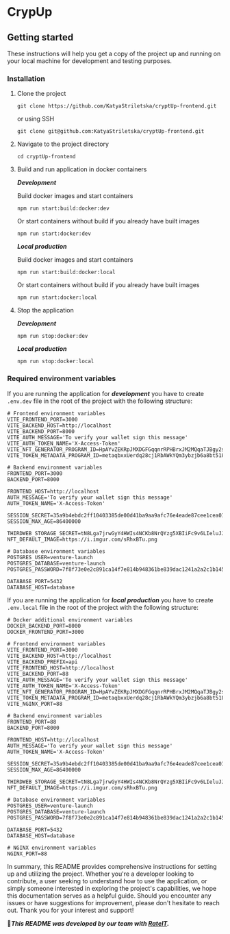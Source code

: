 # CrypUp

## Getting started
These instructions will help you get a copy of the project up and running on your local machine for development and testing purposes.

### Installation

1. Clone the project
   
    ```
    git clone https://github.com/KatyaStriletska/cryptUp-frontend.git
    ```
    or using SSH
    ```
    git clone git@github.com:KatyaStriletska/cryptUp-frontend.git
    ```
2. Navigate to the project directory
   
    ```
    cd cryptUp-frontend
    ```
3. Build and run application in docker containers

    **_Development_**
   
    Build docker images and start containers
    ```
    npm run start:build:docker:dev
    ```
    Or start containers without build if you already have built images
    ```
    npm run start:docker:dev
    ```

    **_Local production_**
   
    Build docker images and start containers
    ```
    npm run start:build:docker:local
    ```
    Or start containers without build if you already have built images
    ```
    npm run start:docker:local
    ```

4. Stop the application
   
   **_Development_**
   
    ```
    npm run stop:docker:dev
    ```

    **_Local production_**
   
    ```
    npm run stop:docker:local
    ```
    
### Required environment variables
  
  If you are running the application for **_development_** you have to create `.env.dev` file in the root of the project with the following structure:

  ```
  # Frontend environment variables
  VITE_FRONTEND_PORT=3000
  VITE_BACKEND_HOST=http://localhost
  VITE_BACKEND_PORT=8000
  VITE_AUTH_MESSAGE='To verify your wallet sign this message'
  VITE_AUTH_TOKEN_NAME='X-Access-Token'
  VITE_NFT_GENERATOR_PROGRAM_ID=HpAYvZEKRpJMXDGFGqqnrRPHBrxJM2MQqaTJBgy2sXVv
  VITE_TOKEN_METADATA_PROGRAM_ID=metaqbxxUerdq28cj1RbAWkYQm3ybzjb6a8bt518x1s
  
  # Backend environment variables
  FRONTEND_PORT=3000
  BACKEND_PORT=8000
  
  FRONTEND_HOST=http://localhost
  AUTH_MESSAGE='To verify your wallet sign this message'
  AUTH_TOKEN_NAME='X-Access-Token'
  
  SESSION_SECRET=35a9b4ebdc2ff10403385de00d41ba9aa9afc76e4eade87cee1cea01703c9ad3
  SESSION_MAX_AGE=86400000
  
  THIRDWEB_STORAGE_SECRET=tN8Lga7jrwGyY4HWIs4NCKb8NrQYzg5XBIiFc9v6LIeluJJfVI5FlpWkE1TTEpt1LuuDIlCjmjQ0oKlXQoHPPQ
  NFT_DEFAULT_IMAGE=https://i.imgur.com/sRhxBTu.png
  
  # Database environment variables
  POSTGRES_USER=venture-launch
  POSTGRES_DATABASE=venture-launch
  POSTGRES_PASSWORD=7f8f73e0e2c891ca14f7e814b948361be839dac1241a2a2c1b1450eae1005137
  
  DATABASE_PORT=5432
  DATABASE_HOST=database
  ```

  If you are running the application for **_local production_** you have to create `.env.local` file in the root of the project with the following structure:

  ```
  # Docker additional environment variables
  DOCKER_BACKEND_PORT=8000
  DOCKER_FRONTEND_PORT=3000
  
  # Frontend environment variables
  VITE_FRONTEND_PORT=3000
  VITE_BACKEND_HOST=http://localhost
  VITE_BACKEND_PREFIX=api
  VITE_FRONTEND_HOST=http://localhost
  VITE_BACKEND_PORT=88
  VITE_AUTH_MESSAGE='To verify your wallet sign this message'
  VITE_AUTH_TOKEN_NAME='X-Access-Token'
  VITE_NFT_GENERATOR_PROGRAM_ID=HpAYvZEKRpJMXDGFGqqnrRPHBrxJM2MQqaTJBgy2sXVv
  VITE_TOKEN_METADATA_PROGRAM_ID=metaqbxxUerdq28cj1RbAWkYQm3ybzjb6a8bt518x1s
  VITE_NGINX_PORT=88
  
  # Backend environment variables
  FRONTEND_PORT=88
  BACKEND_PORT=8000
  
  FRONTEND_HOST=http://localhost
  AUTH_MESSAGE='To verify your wallet sign this message'
  AUTH_TOKEN_NAME='X-Access-Token'
  
  SESSION_SECRET=35a9b4ebdc2ff10403385de00d41ba9aa9afc76e4eade87cee1cea01703c9ad3
  SESSION_MAX_AGE=86400000
  
  THIRDWEB_STORAGE_SECRET=tN8Lga7jrwGyY4HWIs4NCKb8NrQYzg5XBIiFc9v6LIeluJJfVI5FlpWkE1TTEpt1LuuDIlCjmjQ0oKlXQoHPPQ
  NFT_DEFAULT_IMAGE=https://i.imgur.com/sRhxBTu.png
  
  # Database environment variables
  POSTGRES_USER=venture-launch
  POSTGRES_DATABASE=venture-launch
  POSTGRES_PASSWORD=7f8f73e0e2c891ca14f7e814b948361be839dac1241a2a2c1b1450eae1005137
  
  DATABASE_PORT=5432
  DATABASE_HOST=database
  
  # NGINX environment variables
  NGINX_PORT=88
  ```


In summary, this README provides comprehensive instructions for setting up and utilizing the project. Whether you're a developer looking to contribute, a user seeking to understand how to use the application, or simply someone interested in exploring the project's capabilities, we hope this documentation serves as a helpful guide. Should you encounter any issues or have suggestions for improvement, please don't hesitate to reach out. Thank you for your interest and support!

🤝***This README was developed by our team with [RateIT](https://rateit.expert).***


